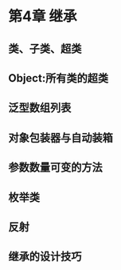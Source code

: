 # 第4章 继承

## 类、子类、超类

## Object:所有类的超类

## 泛型数组列表

## 对象包装器与自动装箱

## 参数数量可变的方法

## 枚举类

## 反射

## 继承的设计技巧
